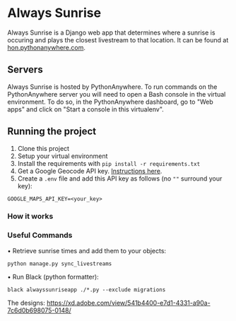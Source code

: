 # Always Sunrise

Always Sunrise is a Django web app that determines where a sunrise is occuring and plays the closest livestream to that location. It can be found at [hon.pythonanywhere.com](http://hon.pythonanywhere.com/).

## Servers

Always Sunrise is hosted by PythonAnywhere. To run commands on the PythonAnywhere server you will need to open a Bash console in the virtual environment. To do so, in the PythonAnywhere dashboard, go to "Web apps" and click on "Start a console in this virtualenv".

## Running the project

1. Clone this project
2. Setup your virtual environment
3. Install the requirements with `pip install -r requirements.txt`
4. Get a Google Geocode API key. [Instructions here](https://developers.google.com/maps/documentation/geocoding/get-api-key).
5. Create a `.env` file and add this API key as follows (no `""` surround your key):
```
GOOGLE_MAPS_API_KEY=<your_key>
```

### How it works


### Useful Commands
• Retrieve sunrise times and add them to your objects:
```
python manage.py sync_livestreams
```
• Run Black (python formatter): 
```
black alwayssunriseapp ./*.py --exclude migrations
```

The designs:
https://xd.adobe.com/view/541b4400-e7d1-4331-a90a-7c6d0b698075-0148/



